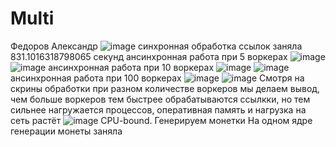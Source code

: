 # Multi
Федоров Александр
![image](https://user-images.githubusercontent.com/81014175/143781147-cfd3e9b3-065a-428c-b4fd-ed57d39cdd00.png) 
синхронная обработка ссылок заняла 831.1016318798065 секунд 
ансинхронная работа при 5 воркерах 
![image](https://user-images.githubusercontent.com/81014175/143782025-307defe8-6052-4411-be2d-2c4dbb362311.png) 
![image](https://user-images.githubusercontent.com/81014175/143782203-09597556-c6e2-4c93-8ee9-612817a1ef99.png) 
ансинхронная работа при 10 воркерах 
![image](https://user-images.githubusercontent.com/81014175/143782278-4c145414-d7ca-4473-8cab-250000c4a1c5.png) 
![image](https://user-images.githubusercontent.com/81014175/143782347-aa32686c-9b48-4c5a-b408-c3a3cba60e1f.png) 
ансинхронная работа при 100 воркерах 
![image](https://user-images.githubusercontent.com/81014175/143782366-a599685d-321e-4e69-b387-e92c40af7e20.png) 
![image](https://user-images.githubusercontent.com/81014175/143782429-1f83aca1-91dc-400a-b0f1-03e31db26bc6.png) 
Смотря на скрины обработки при разном количестве воркеров мы делаем вывод, чем больше воркеров тем быстрее обрабатываются ссылкки, но тем сильнее нагружается процессов, оперативная память и нагрузка на сеть растёт 
![image](https://user-images.githubusercontent.com/81014175/143782730-08b59b2b-f76c-4bc6-a156-3f2c181a69f4.png) 
CPU-bound. Генерируем монетки 
На одном ядре генерации монеты заняла 
